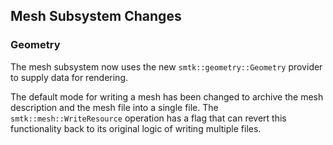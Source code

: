 ## Mesh Subsystem Changes

### Geometry

The mesh subsystem now uses the new `smtk::geometry::Geometry` provider to supply
data for rendering.

The default mode for writing a mesh has been changed to archive the mesh description and the mesh
file into a single file. The `smtk::mesh::WriteResource` operation has a flag that can revert this
functionality back to its original logic of writing multiple files.
